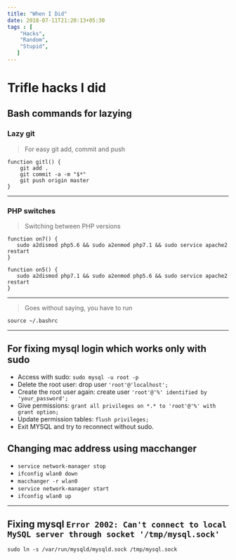 ```yaml
---
title: "When I Did"
date: 2018-07-11T21:20:13+05:30
tags : [
    "Hacks",
    "Random",
    "Stupid",
   ]
---
```


# Trifle hacks I did

## Bash commands for lazying

### Lazy git
> For easy git add, commit and push
```
function gitl() {
    git add .
    git commit -a -m "$*"
    git push origin master
}

```
---

### PHP switches
> Switching between PHP versions 

```
function on7() {
   sudo a2dismod php5.6 && sudo a2enmod php7.1 && sudo service apache2 restart
}
```

```
function on5() {
   sudo a2dismod php7.1 && sudo a2enmod php5.6 && sudo service apache2 restart
}
```
---
> Goes without saying, you have to run
```
source ~/.bashrc
```
---

## For fixing mysql login which works only with sudo

- Access with sudo: `sudo mysql -u root -p`
- Delete the root user: drop user `'root'@'localhost';`
- Create the root user again: create user `'root'@'%' identified by 'your_password';`
- Give permissions: `grant all privileges on *.* to 'root'@'%' with grant option;`
- Update permission tables: `flush privileges;`
- Exit MYSQL and try to reconnect without sudo.


## Changing mac address using macchanger


- `service network-manager stop`
- `ifconfig wlan0 down`
- `macchanger -r wlan0`
- `service network-manager start  `
- `ifconfig wlan0 up`


---

## Fixing mysql `Error 2002: Can't connect to local MySQL server through socket '/tmp/mysql.sock'`

```
sudo ln -s /var/run/mysqld/mysqld.sock /tmp/mysql.sock
```
